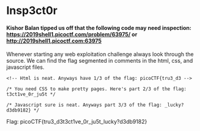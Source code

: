 # Insp3ct0r
#### Kishor Balan tipped us off that the following code may need inspection: https://2019shell1.picoctf.com/problem/63975/ or http://2019shell1.picoctf.com:63975

Whenever starting any web exploitation challenge always look through the source. We can find the flag segmented in comments in the html, css, and javascript files.
```
<!-- Html is neat. Anyways have 1/3 of the flag: picoCTF{tru3_d3 -->
```
```
/* You need CSS to make pretty pages. Here's part 2/3 of the flag: t3ct1ve_0r_ju5t */
```
```
/* Javascript sure is neat. Anyways part 3/3 of the flag: _lucky?d3db9182} */
```
Flag: picoCTF{tru3_d3t3ct1ve_0r_ju5t_lucky?d3db9182}
